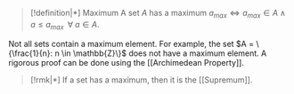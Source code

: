 >[!definition|*] Maximum
>A set $A$ has a maximum $a_{max} \iff a_{max} \in A \; \land \; a \le a_{max} \;\;\forall \; a \in A$.

Not all sets contain a maximum element. For example, the set $A = \{\frac{1}{n}: n \in \mathbb{Z}\}$
does not have a maximum element. A rigorous proof can be done using the [[Archimedean Property]].

>[!rmk|*]
>If a set has a maximum, then it is the [[Supremum]].
>
